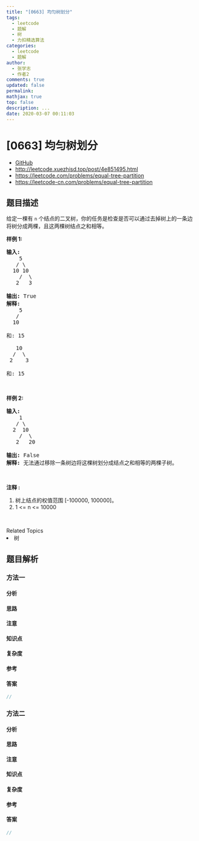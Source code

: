 ```yaml
---
title: "[0663] 均匀树划分"
tags:
  - leetcode
  - 题解
  - 树
  - 力扣精选算法
categories:
  - leetcode
  - 题解
author:
  - 张学志
  - 作者2
comments: true
updated: false
permalink:
mathjax: true
top: false
description: ...
date: 2020-03-07 00:11:03
---
```



# [0663] 均匀树划分
* [GitHub](https://github.com/algoboy101/LeetCodeCrowdsource/tree/master/_posts/QA/%5B0663%5D%20%E5%9D%87%E5%8C%80%E6%A0%91%E5%88%92%E5%88%86.md)
* http://leetcode.xuezhisd.top/post/4e851495.html
* https://leetcode.com/problems/equal-tree-partition
* https://leetcode-cn.com/problems/equal-tree-partition


## 题目描述

<p>给定一棵有 <code>n</code> 个结点的二叉树，你的任务是检查是否可以通过去掉树上的一条边将树分成两棵，且这两棵树结点之和相等。</p>

<p><strong>样例 1:</strong></p>

<pre><strong>输入:</strong>     
    5
   / \
  10 10
    /  \
   2   3

<strong>输出:</strong> True
<strong>解释:</strong> 
    5
   / 
  10
      
和: 15

   10
  /  \
 2    3

和: 15
</pre>

<p>&nbsp;</p>

<p><strong>样例 2:</strong></p>

<pre><strong>输入:</strong>     
    1
   / \
  2  10
    /  \
   2   20

<strong>输出:</strong> False
<strong>解释:</strong> 无法通过移除一条树边将这棵树划分成结点之和相等的两棵子树。
</pre>

<p>&nbsp;</p>

<p><strong>注释 :</strong></p>

<ol>
	<li>树上结点的权值范围 [-100000, 100000]。</li>
	<li>1 &lt;= n &lt;= 10000</li>
</ol>

<p>&nbsp;</p>
<div><div>Related Topics</div><div><li>树</li></div></div>


## 题目解析


### 方法一

#### 分析

#### 思路

#### 注意

#### 知识点

#### 复杂度

#### 参考

#### 答案

```cpp
//
```


### 方法二

#### 分析

#### 思路

#### 注意

#### 知识点

#### 复杂度

#### 参考

#### 答案

```cpp
//
```



